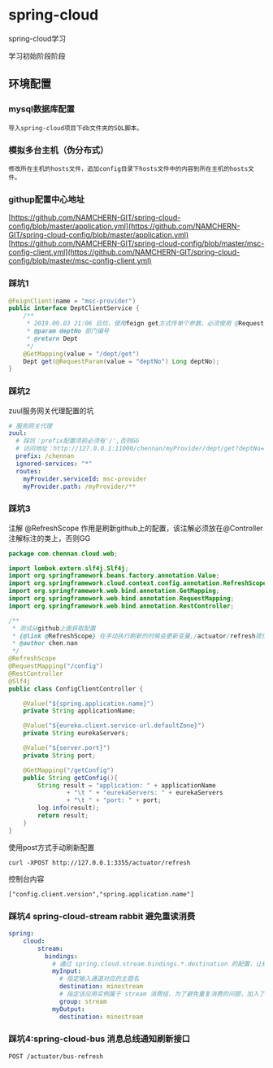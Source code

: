 # spring-cloud
spring-cloud学习

学习初始阶段阶段

## 环境配置
### mysql数据库配置
```text
导入spring-cloud项目下db文件夹的SQL脚本。
```

### 模拟多台主机（伪分布式）
```text
修改所在主机的hosts文件，追加config目录下hosts文件中的内容到所在主机的hosts文件。
```

### githup配置中心地址
[https://github.com/NAMCHERN-GIT/spring-cloud-config/blob/master/application.yml](https://github.com/NAMCHERN-GIT/spring-cloud-config/blob/master/application.yml)  
[https://github.com/NAMCHERN-GIT/spring-cloud-config/blob/master/msc-config-client.yml](https://github.com/NAMCHERN-GIT/spring-cloud-config/blob/master/msc-config-client.yml)
### 踩坑1
```java
@FeignClient(name = "msc-provider")
public interface DeptClientService {                                    
    /**
     * 2019.09.03 21:06 巨坑，使用feign get方式传单个参数，必须使用 @RequestParam(value = "deptNo") 注解，并且必须声明参数名称
     * @param deptNo 部门编号
     * @return Dept
     */
    @GetMapping(value = "/dept/get")
    Dept get(@RequestParam(value = "deptNo") Long deptNo);
}
```

### 踩坑2
zuul服务网关代理配置的坑
```yaml
# 服务网关代理
zuul:
  # 踩坑：prefix配置项前必须有'/',否则GG
  # 访问地址：http://127.0.0.1:11000/chennan/myProvider/dept/get?deptNo=1
  prefix: /chennan
  ignored-services: "*"
  routes:
    myProvider.serviceId: msc-provider
    myProvider.path: /myProvider/**
```

### 踩坑3
注解 @RefreshScope 作用是刷新github上的配置，该注解必须放在@Controller 注解标注的类上，否则GG
```java
package com.chennan.cloud.web;

import lombok.extern.slf4j.Slf4j;
import org.springframework.beans.factory.annotation.Value;
import org.springframework.cloud.context.config.annotation.RefreshScope;
import org.springframework.web.bind.annotation.GetMapping;
import org.springframework.web.bind.annotation.RequestMapping;
import org.springframework.web.bind.annotation.RestController;

/**
 * 测试从github上面获取配置
 * {@link @RefreshScope} 在手动执行刷新的时候会更新变量,/actuator/refresh提供了手动刷新的功能，并且必须使用POST方式；
 * @author chen.nan
 */
@RefreshScope
@RequestMapping("/config")
@RestController
@Slf4j
public class ConfigClientController {

    @Value("${spring.application.name}")
    private String applicationName;

    @Value("${eureka.client.service-url.defaultZone}")
    private String eurekaServers;

    @Value("${server.port}")
    private String port;

    @GetMapping("/getConfig")
    public String getConfig(){
        String result = "application: " + applicationName
                + "\t " + "eurekaServers: " + eurekaServers
                + "\t " + "port: " + port;
        log.info(result);
        return result;
    }
}

```
使用post方式手动刷新配置  
```shell script
curl -XPOST http://127.0.0.1:3355/actuator/refresh
```
控制台内容
```text
["config.client.version","spring.application.name"]
```

### 踩坑4  spring-cloud-stream rabbit 避免重读消费
```yaml
spring:
    cloud:
        stream:
          bindings:
            # 通过 spring.cloud.stream.bindings.*.destination 的配置，让输入通道和输出通道对应到同一个主题上
            myInput:
              # 指定输入通道对应的主题名
              destination: minestream
              # 指定该应用实例属于 stream 消费组，为了避免重复消费的问题，加入了消费组
              group: stream
            myOutput:
              destination: minestream
```
### 踩坑4:spring-cloud-bus 消息总线通知刷新接口
```text
POST /actuator/bus-refresh
```
